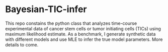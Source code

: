 # Bayesian-TIC-infer

This repo constains the python class that analyzes time-course experimental data of cancer stem cells or tumor initiating cells (TICs) using maximum likelihood estimate. As a benchmark, I generate synthetic data with different models and use MLE to infer the true model parameters. More details to come.
